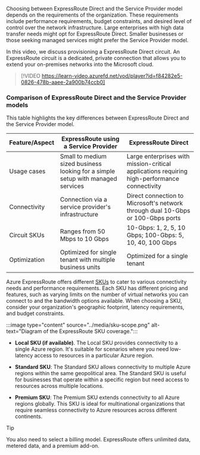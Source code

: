 

Choosing between ExpressRoute Direct and the Service Provider model depends on the requirements of the organization. These requirements include performance requirements, budget constraints, and desired level of control over the network infrastructure. Large enterprises with high data transfer needs might opt for ExpressRoute Direct. Smaller businesses or those seeking managed services might prefer the Service Provider model.

In this video, we discuss provisioning a ExpressRoute Direct circuit. An ExpressRoute circuit is a dedicated, private connection that allows you to extend your on-premises networks into the Microsoft cloud.

> [!VIDEO https://learn-video.azurefd.net/vod/player?id=f84282e5-0826-478b-aaee-2a900b74ccb0]


### Comparison of ExpressRoute Direct and the Service Provider models

This table highlights the key differences between ExpressRoute Direct and the Service Provider model. 

| Feature/Aspect | ExpressRoute using a Service Provider |   ExpressRoute Direct   |
| --- | --- | --- |
| Usage cases | Small to medium sized business looking for a simple setup with managed services | Large enterprises with mission-critical applications requiring high-performance connectivity |
| Connectivity | Connection via a service provider's infrastructure | Direct connection to Microsoft's network through dual 10-Gbps or 100-Gbps ports |
| Circuit SKUs |                             Ranges from 50 Mbps to 10 Gbps                             | 10-Gbps: 1, 2, 5, 10 Gbps; 100-Gbps: 5, 10, 40, 100 Gbps |
| Optimization | Optimized for single tenant with multiple business units | Optimized for a single tenant |

Azure ExpressRoute offers different [SKUs](/azure/expressroute/expressroute-faqs#expressroute-premium) to cater to various connectivity needs and performance requirements. Each SKU has different pricing and features, such as varying limits on the number of virtual networks you can connect to and the bandwidth options available. When choosing a SKU, consider your organization's geographic footprint, latency requirements, and budget constraints.

:::image type="content" source="../media/sku-scope.png" alt-text="Diagram of the ExpressRoute SKU coverage.":::


- **Local SKU (if available)**. The Local SKU provides connectivity to a single Azure region. It's suitable for scenarios where you need low-latency access to resources in a particular Azure region.

- **Standard SKU**: The Standard SKU allows connectivity to multiple Azure regions within the same geopolitical area. The Standard SKU is useful for businesses that operate within a specific region but need access to resources across multiple locations. 

- **Premium SKU**: The Premium SKU extends connectivity to all Azure regions globally. This SKU is ideal for multinational organizations that require seamless connectivity to Azure resources across different continents.


> [!TIP]
> You also need to select a billing model. ExpressRoute offers unlimited data, metered data, and a premium add-on.